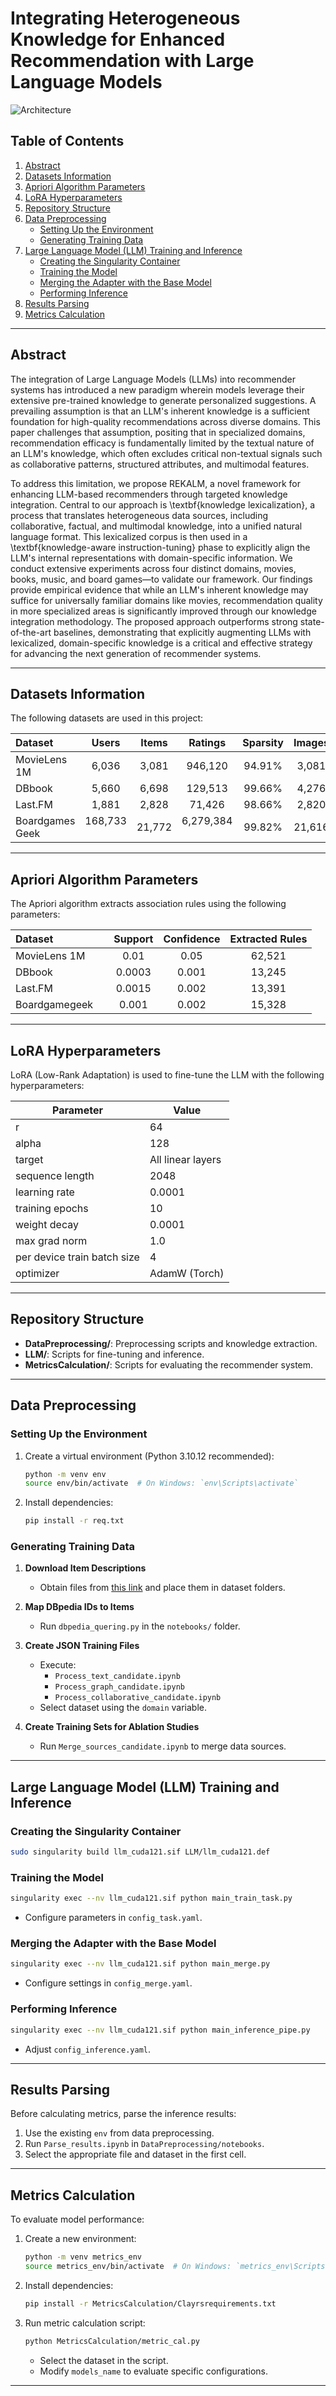 # Integrating Heterogeneous Knowledge for Enhanced Recommendation with Large Language Models

![Architecture](img/Architecture.png)

## Table of Contents
1. [Abstract](#abstract)
2. [Datasets Information](#datasets-information)
3. [Apriori Algorithm Parameters](#apriori-algorithm-parameters)
4. [LoRA Hyperparameters](#lora-hyperparameters)
5. [Repository Structure](#repository-structure)
6. [Data Preprocessing](#data-preprocessing)
   - [Setting Up the Environment](#setting-up-the-environment)
   - [Generating Training Data](#generating-training-data)
7. [Large Language Model (LLM) Training and Inference](#large-language-model-llm-training-and-inference)
   - [Creating the Singularity Container](#creating-the-singularity-container)
   - [Training the Model](#training-the-model)
   - [Merging the Adapter with the Base Model](#merging-the-adapter-with-the-base-model)
   - [Performing Inference](#performing-inference)
8. [Results Parsing](#results-parsing)
9. [Metrics Calculation](#metrics-calculation)

---

## Abstract

The integration of Large Language Models (LLMs) into recommender systems has introduced a new paradigm wherein models leverage their extensive pre-trained knowledge to generate personalized suggestions. A prevailing assumption is that an LLM's inherent knowledge is a sufficient foundation for high-quality recommendations across diverse domains. This paper challenges that assumption, positing that in specialized domains, recommendation efficacy is fundamentally limited by the textual nature of an LLM's knowledge, which often excludes critical non-textual signals such as collaborative patterns, structured attributes, and multimodal features.

To address this limitation, we propose REKALM, a novel framework for enhancing LLM-based recommenders through targeted knowledge integration. Central to our approach is \textbf{knowledge lexicalization}, a process that translates heterogeneous data sources, including collaborative, factual, and multimodal knowledge, into a unified natural language format. This lexicalized corpus is then used in a \textbf{knowledge-aware instruction-tuning} phase to explicitly align the LLM's internal representations with domain-specific information. We conduct extensive experiments across four distinct domains, movies, books, music, and board games—to validate our framework. Our findings provide empirical evidence that while an LLM's inherent knowledge may suffice for universally familiar domains like movies, recommendation quality in more specialized areas is significantly improved through our knowledge integration methodology. The proposed approach outperforms strong state-of-the-art baselines, demonstrating that explicitly augmenting LLMs with lexicalized, domain-specific knowledge is a critical and effective strategy for advancing the next generation of recommender systems.

---

## Datasets Information
The following datasets are used in this project:

| Dataset | Users | Items | Ratings | Sparsity | Images | Audio | Video |
| :--- | :---: | :---: | :---: | :---: | :---: | :---: | :---: |
| MovieLens 1M | 6,036 | 3,081 | 946,120 | 94.91% | 3,081 | 3,105 | 3,105 |
| DBbook | 5,660 | 6,698 | 129,513 | 99.66% | 4,276 | - | - |
| Last.FM | 1,881 | 2,828 | 71,426 | 98.66% | 2,820 | 2,820 | 2,742 |
| Boardgames Geek      | 168,733     | 21,772 | 6,279,384     | 99.82% | 21,616 | - | - |
---

## Apriori Algorithm Parameters
The Apriori algorithm extracts association rules using the following parameters:

| Dataset | Support | Confidence | Extracted Rules |
| :--- | :---: | :---: | :---: |
| MovieLens 1M | 0.01 | 0.05 | 62,521 |
| DBbook | 0.0003 | 0.001 | 13,245 |
| Last.FM | 0.0015 | 0.002 | 13,391 |
| Boardgamegeek     | 0.001 | 0.002 | 15,328 |

---

## LoRA Hyperparameters
LoRA (Low-Rank Adaptation) is used to fine-tune the LLM with the following hyperparameters:

| **Parameter**               | **Value**         |
|-----------------------------|-------------------|
| r                           | 64               |
| alpha                       | 128              |
| target                      | All linear layers |
| sequence length             | 2048             |
| learning rate               | 0.0001           |
| training epochs             | 10               |
| weight decay                | 0.0001           |
| max grad norm               | 1.0              |
| per device train batch size | 4                |
| optimizer                   | AdamW (Torch)    |

---

## Repository Structure
- **DataPreprocessing/**: Preprocessing scripts and knowledge extraction.
- **LLM/**: Scripts for fine-tuning and inference.
- **MetricsCalculation/**: Scripts for evaluating the recommender system.

---

## Data Preprocessing
### Setting Up the Environment
1. Create a virtual environment (Python 3.10.12 recommended):
   ```sh
   python -m venv env
   source env/bin/activate  # On Windows: `env\Scripts\activate`
   ```
2. Install dependencies:
   ```sh
   pip install -r req.txt
   ```

### Generating Training Data
1. **Download Item Descriptions**
   - Obtain files from [this link](https://mega.nz/folder/TsMkQaAB#9vxYcaEZhLcr4005L-bbRg) and place them in dataset folders.

2. **Map DBpedia IDs to Items**
   - Run `dbpedia_quering.py` in the `notebooks/` folder.

3. **Create JSON Training Files**
   - Execute:
     - `Process_text_candidate.ipynb`
     - `Process_graph_candidate.ipynb`
     - `Process_collaborative_candidate.ipynb`
   - Select dataset using the `domain` variable.

4. **Create Training Sets for Ablation Studies**
   - Run `Merge_sources_candidate.ipynb` to merge data sources.

---

## Large Language Model (LLM) Training and Inference
### Creating the Singularity Container
```sh
sudo singularity build llm_cuda121.sif LLM/llm_cuda121.def
```

### Training the Model
```sh
singularity exec --nv llm_cuda121.sif python main_train_task.py
```
- Configure parameters in `config_task.yaml`.

### Merging the Adapter with the Base Model
```sh
singularity exec --nv llm_cuda121.sif python main_merge.py
```
- Configure settings in `config_merge.yaml`.

### Performing Inference
```sh
singularity exec --nv llm_cuda121.sif python main_inference_pipe.py
```
- Adjust `config_inference.yaml`.

---

## Results Parsing
Before calculating metrics, parse the inference results:
1. Use the existing `env` from data preprocessing.
2. Run `Parse_results.ipynb` in `DataPreprocessing/notebooks`.
3. Select the appropriate file and dataset in the first cell.

---

## Metrics Calculation
To evaluate model performance:
1. Create a new environment:
   ```sh
   python -m venv metrics_env
   source metrics_env/bin/activate  # On Windows: `metrics_env\Scripts\activate`
   ```
2. Install dependencies:
   ```sh
   pip install -r MetricsCalculation/Clayrsrequirements.txt
   ```
3. Run metric calculation script:
   ```sh
   python MetricsCalculation/metric_cal.py
   ```
   - Select the dataset in the script.
   - Modify `models_name` to evaluate specific configurations.

---
